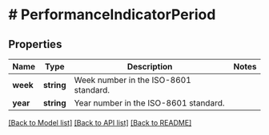 # # PerformanceIndicatorPeriod

## Properties

Name | Type | Description | Notes
------------ | ------------- | ------------- | -------------
**week** | **string** | Week number in the ISO-8601 standard. |
**year** | **string** | Year number in the ISO-8601 standard. |

[[Back to Model list]](../../README.md#models) [[Back to API list]](../../README.md#endpoints) [[Back to README]](../../README.md)
